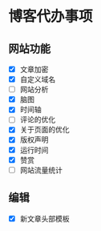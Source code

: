 # 博客代办事项


## 网站功能

- [X] 文章加密
- [X] 自定义域名
- [ ] 网站分析
- [X] 脑图
- [X] 时间轴
- [ ] 评论的优化
- [X] 关于页面的优化
- [X] 版权声明
- [X] 运行时间
- [X] 赞赏
- [ ] 网站流量统计

## 编辑

- [X] 新文章头部模板

